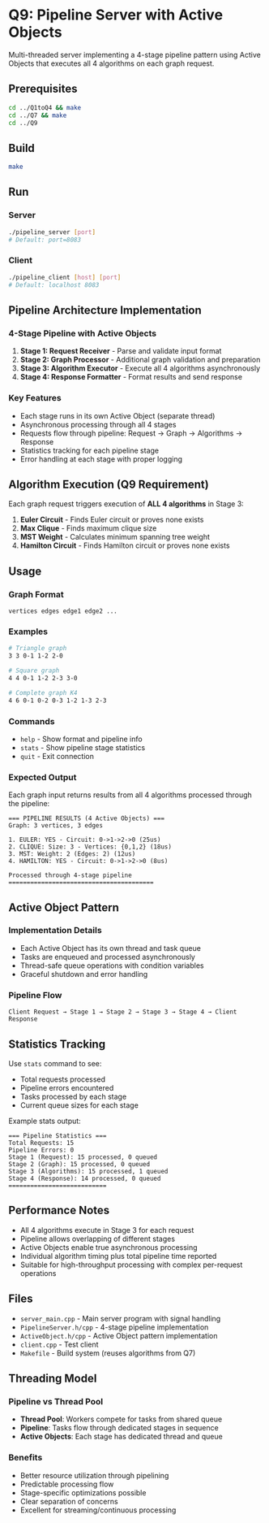 # Q9: Pipeline Server with Active Objects

Multi-threaded server implementing a 4-stage pipeline pattern using Active Objects that executes all 4 algorithms on each graph request.

## Prerequisites

```bash
cd ../Q1toQ4 && make
cd ../Q7 && make
cd ../Q9
```

## Build

```bash
make
```

## Run

### Server
```bash
./pipeline_server [port]
# Default: port=8083
```

### Client
```bash
./pipeline_client [host] [port]
# Default: localhost 8083
```

## Pipeline Architecture Implementation

### 4-Stage Pipeline with Active Objects
1. **Stage 1: Request Receiver** - Parse and validate input format
2. **Stage 2: Graph Processor** - Additional graph validation and preparation
3. **Stage 3: Algorithm Executor** - Execute all 4 algorithms asynchronously
4. **Stage 4: Response Formatter** - Format results and send response

### Key Features
- Each stage runs in its own Active Object (separate thread)
- Asynchronous processing through all 4 stages
- Requests flow through pipeline: Request → Graph → Algorithms → Response
- Statistics tracking for each pipeline stage
- Error handling at each stage with proper logging

## Algorithm Execution (Q9 Requirement)

Each graph request triggers execution of **ALL 4 algorithms** in Stage 3:

1. **Euler Circuit** - Finds Euler circuit or proves none exists
2. **Max Clique** - Finds maximum clique size
3. **MST Weight** - Calculates minimum spanning tree weight  
4. **Hamilton Circuit** - Finds Hamilton circuit or proves none exists

## Usage

### Graph Format
```
vertices edges edge1 edge2 ...
```

### Examples
```bash
# Triangle graph
3 3 0-1 1-2 2-0

# Square graph  
4 4 0-1 1-2 2-3 3-0

# Complete graph K4
4 6 0-1 0-2 0-3 1-2 1-3 2-3
```

### Commands
- `help` - Show format and pipeline info
- `stats` - Show pipeline stage statistics
- `quit` - Exit connection

### Expected Output
Each graph input returns results from all 4 algorithms processed through the pipeline:

```
=== PIPELINE RESULTS (4 Active Objects) ===
Graph: 3 vertices, 3 edges

1. EULER: YES - Circuit: 0->1->2->0 (25us)
2. CLIQUE: Size: 3 - Vertices: {0,1,2} (18us)
3. MST: Weight: 2 (Edges: 2) (12us)
4. HAMILTON: YES - Circuit: 0->1->2->0 (8us)

Processed through 4-stage pipeline
========================================
```

## Active Object Pattern

### Implementation Details
- Each Active Object has its own thread and task queue
- Tasks are enqueued and processed asynchronously
- Thread-safe queue operations with condition variables
- Graceful shutdown and error handling

### Pipeline Flow
```
Client Request → Stage 1 → Stage 2 → Stage 3 → Stage 4 → Client Response
```

## Statistics Tracking

Use `stats` command to see:
- Total requests processed
- Pipeline errors encountered
- Tasks processed by each stage
- Current queue sizes for each stage

Example stats output:
```
=== Pipeline Statistics ===
Total Requests: 15
Pipeline Errors: 0
Stage 1 (Request): 15 processed, 0 queued
Stage 2 (Graph): 15 processed, 0 queued
Stage 3 (Algorithms): 15 processed, 1 queued
Stage 4 (Response): 14 processed, 0 queued
===========================
```

## Performance Notes

- All 4 algorithms execute in Stage 3 for each request
- Pipeline allows overlapping of different stages
- Active Objects enable true asynchronous processing
- Individual algorithm timing plus total pipeline time reported
- Suitable for high-throughput processing with complex per-request operations

## Files

- `server_main.cpp` - Main server program with signal handling
- `PipelineServer.h/cpp` - 4-stage pipeline implementation
- `ActiveObject.h/cpp` - Active Object pattern implementation
- `client.cpp` - Test client
- `Makefile` - Build system (reuses algorithms from Q7)

## Threading Model

### Pipeline vs Thread Pool
- **Thread Pool**: Workers compete for tasks from shared queue
- **Pipeline**: Tasks flow through dedicated stages in sequence
- **Active Objects**: Each stage has dedicated thread and queue

### Benefits
- Better resource utilization through pipelining
- Predictable processing flow
- Stage-specific optimizations possible
- Clear separation of concerns
- Excellent for streaming/continuous processing